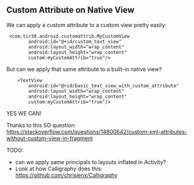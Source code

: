 Custom Attribute on Native View
----

We can apply a custom attribute to a custom view pretty easily:

```
 <com.tir38.android.customattrib.MyCustomView
        android:id="@+id/custom_text_view"
        android:layout_width="wrap_content"
        android:layout_height="wrap_content"
        custom:myCustomAttrib="true"/>
```

But can we apply that same attribute to a built-in native view?
```
    <TextView
        android:id="@+id/basic_text_view_with_custom_attribute"
        android:layout_width="wrap_content"
        android:layout_height="wrap_content"
        custom:myCustomAttrib="true"/>
```
YES WE CAN!

Thanks to this SO question: https://stackoverflow.com/questions/14800642/custom-xml-attributes-without-custom-view-in-fragment


TODO:
- can we apply same principals to layouts inflated in Activity?
- Look at how Calligraphy does this: https://github.com/chrisjenx/Calligraphy
